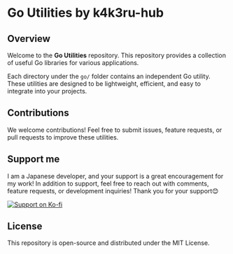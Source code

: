 # Go Utilities by k4k3ru-hub

## Overview
Welcome to the **Go Utilities** repository.
This repository provides a collection of useful Go libraries for various applications.

Each directory under the `go/` folder contains an independent Go utility. These utilities are designed to be lightweight, efficient, and easy to integrate into your projects.


## Contributions
We welcome contributions! Feel free to submit issues, feature requests, or pull requests to improve these utilities.


## Support me
I am a Japanese developer, and your support is a great encouragement for my work!
In addition to support, feel free to reach out with comments, feature requests, or development inquiries!
Thank you for your support😊

[![Support on Ko-fi](https://img.shields.io/badge/Ko--fi-Support%20Me-blue?style=flat-square&logo=ko-fi)](https://ko-fi.com/k4k3ru)


## License
This repository is open-source and distributed under the MIT License.
